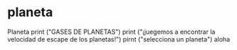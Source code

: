 # planeta
Planeta
print ("GASES DE PLANETAS")
print ("¡juegemos a encontrar la velocidad de escape de los planetas!")
pirnt ("selecciona un planeta")
aloha




